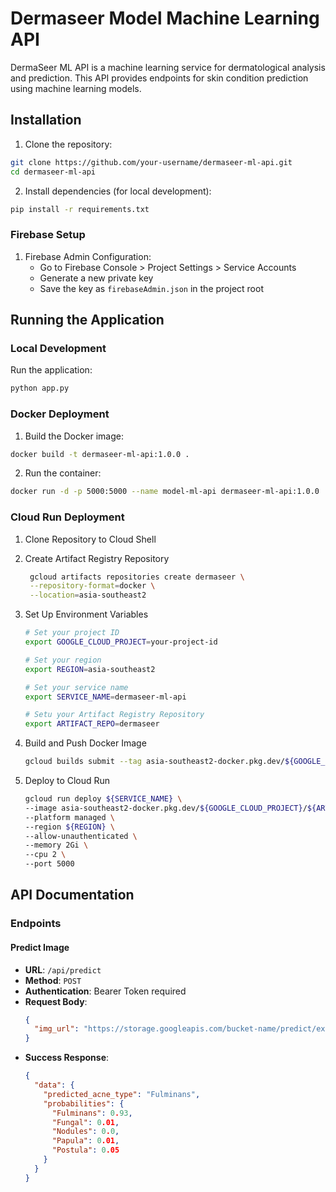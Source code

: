 # Dermaseer Model Machine Learning API

DermaSeer ML API is a machine learning service for dermatological analysis and prediction. This API provides endpoints for skin condition prediction using machine learning models.

## Installation

1. Clone the repository:

```bash
git clone https://github.com/your-username/dermaseer-ml-api.git
cd dermaseer-ml-api
```

2. Install dependencies (for local development):

```bash
pip install -r requirements.txt
```

### Firebase Setup

1. Firebase Admin Configuration:
   - Go to Firebase Console > Project Settings > Service Accounts
   - Generate a new private key
   - Save the key as `firebaseAdmin.json` in the project root

## Running the Application

### Local Development

Run the application:

```bash
python app.py
```

### Docker Deployment

1. Build the Docker image:

```bash
docker build -t dermaseer-ml-api:1.0.0 .
```

2. Run the container:

```bash
docker run -d -p 5000:5000 --name model-ml-api dermaseer-ml-api:1.0.0
```

### Cloud Run Deployment

1. Clone Repository to Cloud Shell

2. Create Artifact Registry Repository

   ```bash
    gcloud artifacts repositories create dermaseer \
    --repository-format=docker \
    --location=asia-southeast2
   ```

3. Set Up Environment Variables

   ```bash
   # Set your project ID
   export GOOGLE_CLOUD_PROJECT=your-project-id

   # Set your region
   export REGION=asia-southeast2

   # Set your service name
   export SERVICE_NAME=dermaseer-ml-api

   # Setu your Artifact Registry Repository
   export ARTIFACT_REPO=dermaseer
   ```

4. Build and Push Docker Image

   ```bash
   gcloud builds submit --tag asia-southeast2-docker.pkg.dev/${GOOGLE_CLOUD_PROJECT}/${ARTIFACT_REPO}/dermaseer-ml-api:1.0.0
   ```

5. Deploy to Cloud Run
   ```bash
   gcloud run deploy ${SERVICE_NAME} \
   --image asia-southeast2-docker.pkg.dev/${GOOGLE_CLOUD_PROJECT}/${ARTIFACT_REPO}/dermaseer-ml-api:1.0.0 \
   --platform managed \
   --region ${REGION} \
   --allow-unauthenticated \
   --memory 2Gi \
   --cpu 2 \
   --port 5000
   ```

## API Documentation

### Endpoints

#### Predict Image

- **URL**: `/api/predict`
- **Method**: `POST`
- **Authentication**: Bearer Token required
- **Request Body**:
  ```json
  {
    "img_url": "https://storage.googleapis.com/bucket-name/predict/example-image.jpeg"
  }
  ```
- **Success Response**:
  ```json
  {
    "data": {
      "predicted_acne_type": "Fulminans",
      "probabilities": {
        "Fulminans": 0.93,
        "Fungal": 0.01,
        "Nodules": 0.0,
        "Papula": 0.01,
        "Postula": 0.05
      }
    }
  }
  ```
